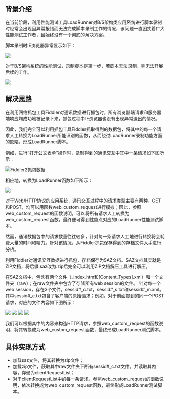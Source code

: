 ## 背景介绍

​在当前阶段，利用性能测试工具LoadRunner对B/S架构类应用系统进行脚本录制时经常会出现因异常报错而无法完成脚本录制工作的情况，该问题一直困扰着广大性能测试工作者，且始终没有一个彻底的解决方案。

脚本录制时IE浏览器异常显示如下：

![](images/IE_error.png)

对于B/S架构系统的性能测试，录制脚本是第一步，若脚本无法录制，则无法开展后续的工作。

![](images/lr_test_step_error.png)


## 解决思路

在利用网络抓包工具Fiddler对通讯数据进行抓包时，所有浏览器端请求和服务器端响应均成功地被记录下来，抓包过程中IE浏览器也没有出现异常退出的情况。

因此，我们完全可以利用抓包工具Fiddler抓取得到的数据包，将其中的每一个请求人工转换为LoadRunner所能识别的函数，从而绕过LoadRunner录制功能方面的缺陷，形成LoadRunner脚本。

例如，进行“打开公文表单”操作时，录制得到的通讯交互中其中一条请求如下图所示：

![Fiddler2抓包数据](images/fiddler_data.png)

相应地，转换为LoadRunner函数如下所示：

![](images/lr_script.png)

对于Web/HTTP协议的应用系统，通讯交互过程中的请求类型主要有两种，GET和POST，均可以用函数web_custom_request进行模拟；因此，参照web_custom_request的函数说明，可以将所有请求人工转换为web_custom_request函数，最终便可得到性能点对应的LoadRunner性能测试脚本。

然而，通讯数据包中的请求数量往往较多，针对每一条请求人工地进行转换将会耗费大量的时间和精力。针对该情况，从Fiddler抓包保存得到的存档文件入手进行分析。

利用Fiddler对通讯交互数据进行抓包，存档保存为SAZ文档。SAZ文档其实就是ZIP文档，将后缀.saz改为.zip后完全可以利用ZIP文档解压工具进行解压。

在SAZ文档中，包含有两个文件（_index.htm和[Content_Types].xml）和一个文件夹（raw）；在raw文件夹中包含了存储所有web session的文件。
针对每一个web session，存在3个文件，sessid#_c.txt，sessid#_s.txt和sessid#_m.xml。其中sessid#_c.txt包含了客户端的原始请求；例如，对于前面提到的同一个POST请求，对应的文件内容如下图所示：

![](images/saz_zip.png)
![](images/saz_zip_1.png)
![](images/saz_zip_2.png)
![](images/saz_zip_client.png)

我们可以根据其中的内容来构造HTTP请求，参照web_custom_request的函数说明，将其转换成为web_custom_request函数，最终形成LoadRunner测试脚本。

## 具体实现方式

- 加载saz文件，将其转换为zip文件；
- 加载zip文件，获取其中raw文件夹下所有sessid#_c.txt文件，并读取其内容，存储为clientRequestList；
- 对于clientRequestList中的每一条请求，参照web_custom_request的函数说明，依次转换成为web_custom_request函数，最终形成LoadRunner测试脚本。
